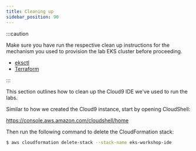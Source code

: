 ```yaml
---
title: Cleaning up
sidebar_position: 90
---
```


:::caution

Make sure you have run the respective clean up instructions for the mechanism you used to provision the lab EKS cluster before proceeding.

* [eksctl](./using-eksctl#cleaning-up)
* [Terraform](./using-terraform#cleaning-up)

:::

This section outlines how to clean up the Cloud9 IDE we've used to run the labs.

Similar to how we created the Cloud9 instance, start by opening CloudShell:

https://console.aws.amazon.com/cloudshell/home

Then run the following command to delete the CloudFormation stack:

```bash test=false
$ aws cloudformation delete-stack --stack-name eks-workshop-ide
```